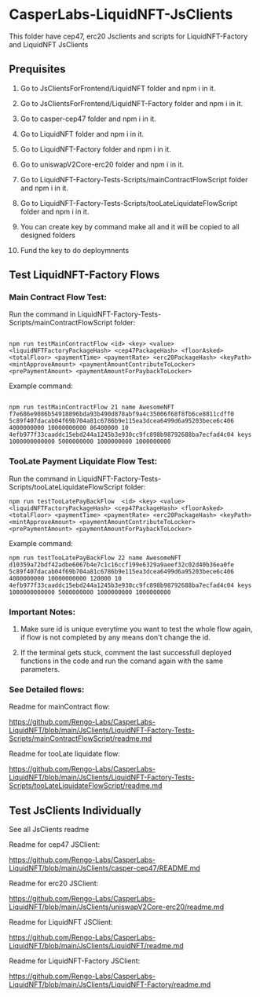 # CasperLabs-LiquidNFT-JsClients

This folder have cep47, erc20 Jsclients and scripts for LiquidNFT-Factory and LiquidNFT JsClients

## Prequisites

1) Go to JsClientsForFrontend/LiquidNFT folder and npm i in it.

2) Go to JsClientsForFrontend/LiquidNFT-Factory folder and npm i in it.

3) Go to casper-cep47 folder and npm i in it.

4) Go to LiquidNFT folder and npm i in it.

5) Go to LiquidNFT-Factory folder and npm i in it.

6) Go to uniswapV2Core-erc20 folder and npm i in it.

7) Go to LiquidNFT-Factory-Tests-Scripts/mainContractFlowScript folder and npm i in it.

8) Go to LiquidNFT-Factory-Tests-Scripts/tooLateLiquidateFlowScript folder and npm i in it.

9) You can create key by command make all and it will be copied to all designed folders

10) Fund the key to do deploymnents


## Test LiquidNFT-Factory Flows

### Main Contract Flow Test:

Run the command in LiquidNFT-Factory-Tests-Scripts/mainContractFlowScript folder:

```

npm run testMainContractFlow <id> <key> <value> <liquidNFTFactoryPackageHash> <cep47PackageHash> <floorAsked> <totalFloor> <paymentTime> <paymentRate> <erc20PackageHash> <keyPath> <mintApproveAmount> <paymentAmountContributeToLocker> <prePaymentAmount> <paymentAmountForPaybackToLocker>

```
Example command:

```

npm run testMainContractFlow 21 name AwesomeNFT f7e686e9086b54918896bda93b490d878abf9a4c35006f68f8fb6ce8811cdff0 5c89f407dacab04f69b704a81c6786b9e115ea3dcea6499d6a95203bece6c406 4000000000 10000000000 86400000 10 4efb977f33caaddc15ebd244a1245b3e930cc9fc898b98792688ba7ecfad4c04 keys 1000000000000 5000000000 1000000000 1000000000

```
### TooLate Payment Liquidate Flow Test:

Run the command in LiquidNFT-Factory-Tests-Scripts/tooLateLiquidateFlowScript folder: 

```
npm run testTooLatePayBackFlow  <id> <key> <value> <liquidNFTFactoryPackageHash> <cep47PackageHash> <floorAsked> <totalFloor> <paymentTime> <paymentRate> <erc20PackageHash> <keyPath> <mintApproveAmount> <paymentAmountContributeToLocker> <prePaymentAmount> <paymentAmountForPaybackToLocker> 

```

Example command:

```
npm run testTooLatePayBackFlow 22 name AwesomeNFT d10359a72bdf42adbe6067b4e7c1c16ccf199e6329a9aeef32c02d40b36ea0fe 5c89f407dacab04f69b704a81c6786b9e115ea3dcea6499d6a95203bece6c406 4000000000 10000000000 120000 10 4efb977f33caaddc15ebd244a1245b3e930cc9fc898b98792688ba7ecfad4c04 keys 1000000000000 5000000000 1000000000 1000000000

```

### Important Notes: 

1) Make sure id is unique everytime you want to test the whole flow again, if flow is not completed by any means don't change the id.

2) If the terminal gets stuck, comment the last successfull deployed functions in the code and run the comand again with the same parameters.


### See Detailed flows:

Readme for mainContract flow:

https://github.com/Rengo-Labs/CasperLabs-LiquidNFT/blob/main/JsClients/LiquidNFT-Factory-Tests-Scripts/mainContractFlowScript/readme.md

Readme for tooLate liquidate flow:

https://github.com/Rengo-Labs/CasperLabs-LiquidNFT/blob/main/JsClients/LiquidNFT-Factory-Tests-Scripts/tooLateLiquidateFlowScript/readme.md


## Test JsClients Individually

See all JsClients readme

Readme for cep47 JSClient:

https://github.com/Rengo-Labs/CasperLabs-LiquidNFT/blob/main/JsClients/casper-cep47/README.md

Readme for erc20 JSClient:

https://github.com/Rengo-Labs/CasperLabs-LiquidNFT/blob/main/JsClients/uniswapV2Core-erc20/readme.md

Readme for LiquidNFT JSClient: 

https://github.com/Rengo-Labs/CasperLabs-LiquidNFT/blob/main/JsClients/LiquidNFT/readme.md

Readme for LiquidNFT-Factory JSClient:

https://github.com/Rengo-Labs/CasperLabs-LiquidNFT/blob/main/JsClients/LiquidNFT-Factory/readme.md
